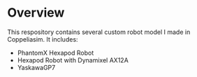 # Overview
This respository contains several custom robot model I made in Coppeliasim. It includes:
- PhantomX Hexapod Robot
- Hexapod Robot with Dynamixel AX12A
- YaskawaGP7
